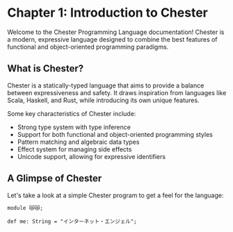 # Chapter 1: Introduction to Chester

Welcome to the Chester Programming Language documentation! Chester is a modern, expressive language designed to combine the best features of functional and object-oriented programming paradigms.

## What is Chester?

Chester is a statically-typed language that aims to provide a balance between expressiveness and safety. It draws inspiration from languages like Scala, Haskell, and Rust, while introducing its own unique features.

Some key characteristics of Chester include:

- Strong type system with type inference
- Support for both functional and object-oriented programming styles
- Pattern matching and algebraic data types
- Effect system for managing side effects
- Unicode support, allowing for expressive identifiers

## A Glimpse of Chester

Let's take a look at a simple Chester program to get a feel for the language:

```chester
module 😿😿;

def me: String = "インターネット・エンジェル";
```